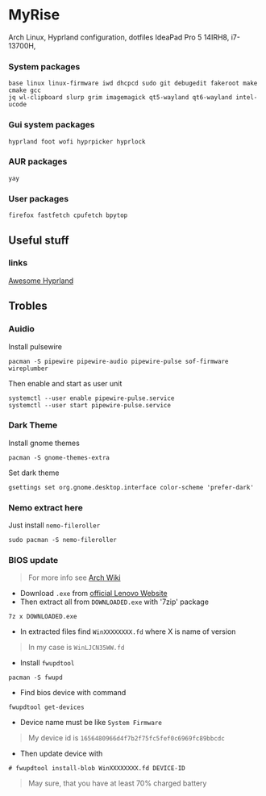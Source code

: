 # MyRise
Arch Linux, Hyprland configuration, dotfiles
IdeaPad Pro 5 14IRH8, i7-13700H,
### System packages
```
base linux linux-firmware iwd dhcpcd sudo git debugedit fakeroot make cmake gcc
jq wl-clipboard slurp grim imagemagick qt5-wayland qt6-wayland intel-ucode
```
### Gui system packages
```
hyprland foot wofi hyprpicker hyprlock
```
### AUR packages
```
yay
```
### User packages
```
firefox fastfetch cpufetch bpytop
```
## Useful stuff
### links
  [Awesome Hyprland](https://github.com/hyprland-community/awesome-hyprland?tab=readme-ov-file#awesome-hyprland)

## Trobles
### Auidio
Install pulsewire
```console
pacman -S pipewire pipewire-audio pipewire-pulse sof-firmware wireplumber
```
Then enable and start as user unit
```console
systemctl --user enable pipewire-pulse.service
systemctl --user start pipewire-pulse.service
```
### Dark Theme
Install gnome themes
```console
pacman -S gnome-themes-extra
```
Set dark theme
```console
gsettings set org.gnome.desktop.interface color-scheme 'prefer-dark'
```
### Nemo extract here
Just install `nemo-fileroller`
```console
sudo pacman -S nemo-fileroller
```
### BIOS update
> For more info see [Arch Wiki](https://wiki.archlinux.org/title/Flashing_BIOS_from_Linux#Lenovo)
- Download `.exe` from [official Lenovo Website](https://pcsupport.lenovo.com/cz/cs/products/laptops-and-netbooks/5-series/ideapad-pro-5-14irh8/downloads/driver-list/component?name=BIOS%2FUEFI&id=5AC6A815-321D-440E-8833-B07A93E0428C)
- Then extract all from `DOWNLOADED.exe` with '7zip' package
```console
7z x DOWNLOADED.exe
```
- In extracted files find `WinXXXXXXXX.fd` where X is name of version
> In my case is `WinLJCN35WW.fd`
- Install `fwupdtool`
```console
pacman -S fwupd
```
- Find bios device with command
```console
fwupdtool get-devices
```
- Device name must be like `System Firmware`
> My device id is `1656480966d4f7b2f75fc5fef0c6969fc89bbcdc`
- Then update device with
```console
# fwupdtool install-blob WinXXXXXXXX.fd DEVICE-ID
```
> May sure, that you have at least 70% charged battery
